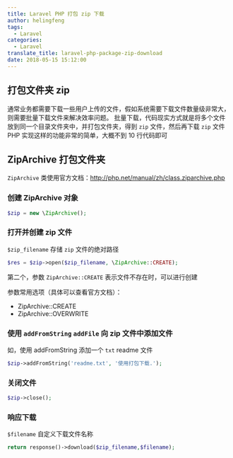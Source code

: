 ```yaml
---
title: Laravel PHP 打包 zip 下载
author: helingfeng
tags:
  - Laravel
categories:
  - Laravel
translate_title: laravel-php-package-zip-download
date: 2018-05-15 15:12:00
---
```

## 打包文件夹 zip 

通常业务都需要下载一些用户上传的文件，假如系统需要下载文件数量级非常大，则需要批量下载文件来解决效率问题。
批量下载，代码现实方式就是将多个文件放到同一个目录文件夹中，并打包文件夹，得到 `zip` 文件，然后再下载 `zip` 文件
PHP 实现这样的功能非常的简单，大概不到 10 行代码即可

## ZipArchive 打包文件夹

`ZipArchive` 类使用官方文档：http://php.net/manual/zh/class.ziparchive.php

### 创建 ZipArchive 对象

```php
$zip = new \ZipArchive();
```

### 打开并创建 zip 文件

`$zip_filename` 存储 `zip` 文件的绝对路径

```php
$res = $zip->open($zip_filename, \ZipArchive::CREATE);
```
第二个，参数 `ZipArchive::CREATE` 表示文件不存在时，可以进行创建

参数常用选项（具体可以查看官方文档）：
  - ZipArchive::CREATE
  - ZipArchive::OVERWRITE

### 使用 `addFromString` `addFile` 向 zip 文件中添加文件

如，使用 addFromString 添加一个 `txt` readme 文件
```php
$zip->addFromString('readme.txt', '使用打包下载.');
```
### 关闭文件

```php
$zip->close();
```

### 响应下载

`$filename` 自定义下载文件名称
```php
return response()->download($zip_filename,$filename);
```

